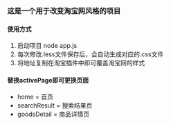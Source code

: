 ### 这是一个用于改变淘宝网风格的项目

#### 使用方式
1. 启动项目 node app.js
2. 每次修改.less文件保存后，会自动生成对应的.css文件
3. 将地址复制在淘宝插件中即可覆盖淘宝网的样式

#### 替换activePage即可更换页面
- home = 首页
- searchResult = 搜索结果页
- goodsDetail = 商品详情页